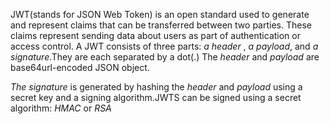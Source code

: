 JWT(stands for JSON Web Token) is an open standard used to generate and represent claims that can be transferred between two parties. These claims represent sending data about users as part of authentication or access control. A JWT consists of three parts: _a header_ , _a payload_, and _a signature_.They are each separated by a dot(.)
The _header_ and _payload_ are base64url-encoded JSON object.

_The signature_ is generated by hashing the _header_ and _payload_ using a secret key and a signing algorithm.JWTS can be signed using a secret algorithm: _HMAC_ or _RSA_

